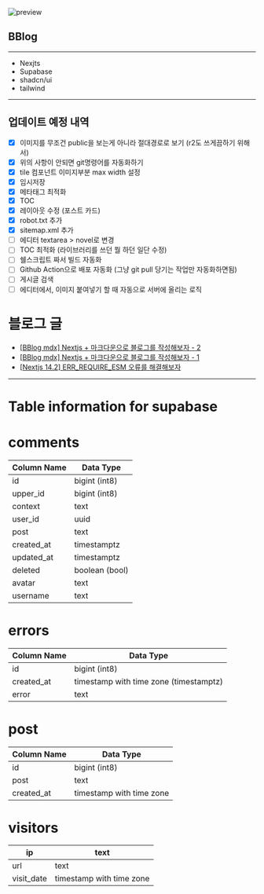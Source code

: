 ![preview](https://github.com/B-HS/BBlog/assets/49316060/ddee7e0a-5291-42b2-9955-107ea67fc60e)

## BBlog

---

-   Nexjts
-   Supabase
-   shadcn/ui
-   tailwind

---

## 업데이트 예정 내역

-   [x] 이미지를 무조건 public을 보는게 아니라 절대경로로 보기 (r2도 쓰게끔하기 위해서)
-   [x] 위의 사항이 안되면 git명령어를 자동화하기
-   [x] tile 컴포넌트 이미지부분 max width 설정
-   [x] 임시저장
-   [x] 메타태그 최적화
-   [x] TOC
-   [x] 레이아웃 수정 (포스트 카드)
-   [x] robot.txt 추가
-   [x] sitemap.xml 추가
-   [ ] 에디터 textarea > novel로 변경
-   [ ] TOC 최적화 (라이브러리를 쓰던 뭘 하던 일단 수정)
-   [ ] 쉘스크립트 짜서 빌드 자동화
-   [ ] Github Action으로 배포 자동화 (그냥 git pull 당기는 작업만 자동화하면됨)
-   [ ] 게시글 검색
-   [ ] 에디터에서, 이미지 붙여넣기 할 때 자동으로 서버에 올리는 로직

# 블로그 글

-   [[BBlog mdx] Nextjs + 마크다운으로 블로그를 작성해보자 - 2](https://hbyun.tistory.com/268)
-   [[BBlog mdx] Nextjs + 마크다운으로 블로그를 작성해보자 - 1](https://hbyun.tistory.com/267)
-   [[Nextjs 14.2] ERR_REQUIRE_ESM 오류를 해결해보자](https://hbyun.tistory.com/275)

---

# Table information for supabase

# comments

| Column Name | Data Type      |
| ----------- | -------------- |
| id          | bigint (int8)  |
| upper_id    | bigint (int8)  |
| context     | text           |
| user_id     | uuid           |
| post        | text           |
| created_at  | timestamptz    |
| updated_at  | timestamptz    |
| deleted     | boolean (bool) |
| avatar      | text           |
| username    | text           |

# errors

| Column Name | Data Type                              |
| ----------- | -------------------------------------- |
| id          | bigint (int8)                          |
| created_at  | timestamp with time zone (timestamptz) |
| error       | text                                   |

# post

| Column Name | Data Type                |
| ----------- | ------------------------ |
| id          | bigint (int8)            |
| post        | text                     |
| created_at  | timestamp with time zone |

# visitors

| ip         | text                     |
| ---------- | ------------------------ |
| url        | text                     |
| visit_date | timestamp with time zone |
